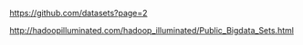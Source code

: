 https://github.com/datasets?page=2

http://hadoopilluminated.com/hadoop_illuminated/Public_Bigdata_Sets.html